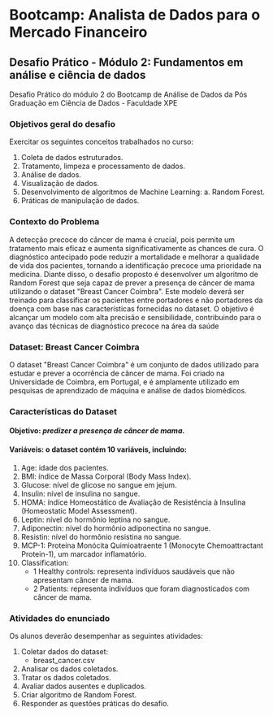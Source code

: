 # Bootcamp: Analista de Dados para o Mercado Financeiro
## Desafio Prático - Módulo 2: Fundamentos em análise e ciência de dados
Desafio Prático do módulo 2 do Bootcamp de Análise de Dados da Pós Graduação em Ciência de Dados - Faculdade XPE


### Objetivos geral do desafio

Exercitar os seguintes conceitos trabalhados no curso:
1. Coleta de dados estruturados.
2. Tratamento, limpeza e processamento de dados.
3. Análise de dados.
4. Visualização de dados.
5. Desenvolvimento de algoritmos de Machine Learning:
    a. Random Forest.
6. Práticas de manipulação de dados.
   
### Contexto do Problema

A detecção precoce do câncer de mama é crucial, pois permite um tratamento  mais eficaz e aumenta significativamente as chances de cura. O diagnóstico antecipado pode reduzir a mortalidade e melhorar a qualidade de vida dos  pacientes, tornando a identificação precoce uma prioridade na medicina. Diante disso, o desafio proposto é desenvolver um algoritmo de Random Forest que seja capaz de prever a presença de câncer de mama utilizando o dataset "Breast Cancer Coimbra". Este modelo deverá ser treinado para classificar os pacientes entre portadores e não portadores da doença com base nas características fornecidas no dataset. O objetivo é alcançar um modelo com alta precisão e sensibilidade, contribuindo para o avanço das técnicas de diagnóstico precoce na área da saúde

### Dataset: Breast Cancer Coimbra
O dataset "Breast Cancer Coimbra" é um conjunto de dados utilizado para estudar e prever a ocorrência de câncer de mama. Foi criado na Universidade de Coimbra, em Portugal, e é amplamente utilizado em pesquisas de aprendizado de máquina e análise de dados biomédicos.

### Características do Dataset
#### Objetivo: *predizer a presença de câncer de mama.*

#### Variáveis: o dataset contém 10 variáveis, incluindo:

1. Age: idade dos pacientes.
2. BMI: índice de Massa Corporal (Body Mass Index).
3. Glucose: nível de glicose no sangue em jejum.
4. Insulin: nível de insulina no sangue.
5. HOMA: índice Homeostático de Avaliação de Resistência à Insulina 
(Homeostatic Model Assessment).
6. Leptin: nível do hormônio leptina no sangue.
7. Adiponectin: nível do hormônio adiponectina no sangue.
8. Resistin: nível do hormônio resistina no sangue.
9. MCP-1: Proteína Monócita Quimioatraente 1 (Monocyte Chemoattractant Protein-1), um marcador inflamatório.
10. Classification: 
    - 1 Healthy controls: representa indivíduos saudáveis que não apresentam câncer de mama.
    - 2 Patients: representa indivíduos que foram diagnosticados com câncer de mama.

### Atividades do enunciado 
Os alunos deverão desempenhar as seguintes atividades:
1. Coletar dados do dataset:
    - breast_cancer.csv
2. Analisar os dados coletados.
3. Tratar os dados coletados.
4. Avaliar dados ausentes e duplicados.
5. Criar algoritmo de Random Forest.
6. Responder as questões práticas do desafio.
